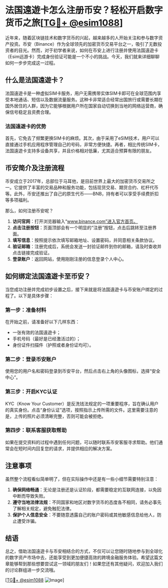 # 法国遠遊卡怎么注册币安？轻松开启数字货币之旅[[TG💪+ @esim1088](https://t.me/s/esim1088)]

近年来，随着区块链技术和数字货币的兴起，越来越多的人开始关注和参与数字资产投资。币安（Binance）作为全球领先的加密货币交易平台之一，吸引了无数投资者的目光。然而，对于初学者来说，如何在币安上进行注册并使用法国遠遊卡（Esim远游卡）完成身份验证可能是一个不小的挑战。今天，我们就来详细聊聊如何一步步完成这一过程。

## 什么是法国遠遊卡？

法国遠遊卡是一种虚拟SIM卡服务，用户无需携带实体SIM卡即可在全球范围内享受本地通话、短信以及数据流量服务。这种卡非常适合经常出国旅行或需要长期在国外居住的人群，因为它能够根据用户所在国家自动切换到当地的网络运营商，确保信号稳定且资费合理。

### 法国遠遊卡的优势

首先，它免去了频繁更换SIM卡的麻烦。其次，由于采用了eSIM技术，用户可以直接通过手机应用程序管理自己的号码，非常方便快捷。再者，相比传统SIM卡，法国遠遊卡支持多设备共享，并且价格相对低廉，尤其适合预算有限的朋友。

## 币安简介及注册流程

币安成立于2017年，总部位于马耳他，是目前世界上最大的加密货币交易所之一。它提供了丰富的交易品种和服务功能，包括现货交易、期货合约、杠杆代币等。此外，币安还推出了自己的原生代币——BNB，持有者可以享受手续费折扣等多项福利。

那么，如何注册币安呢？

1. **访问官网**：打开浏览器输入“www.binance.com”进入官方首页。
2. **点击注册按钮**：页面顶部会有一个明显的“注册”按钮，点击后跳转至注册界面。
3. **填写信息**：按照提示依次填写邮箱地址、设置密码，并同意相关条款协议。
4. **验证邮箱**：注册完成后，系统会发送一封验证邮件到你的邮箱，请及时查收并点击链接完成验证。
5. **登录账户**：返回网站，使用刚刚注册的信息登录个人中心。

## 如何绑定法国遠遊卡至币安？

当您成功注册并完成初步设置之后，接下来就是将法国遠遊卡与币安账户绑定的过程了。以下是具体步骤：

### 第一步：准备材料
在开始之前，请准备好以下几样东西：
- 一张有效的法国遠遊卡；
- 手机号码（最好是已经激活过的）；
- 身份证件扫描件（护照或者身份证均可）。

### 第二步：登录币安账户
使用您的用户名和密码登录到币安平台，然后点击右上角的头像图标，选择“安全中心”。

### 第三步：开启KYC认证
KYC（Know Your Customer）是反洗钱法规定的一项重要程序，旨在确认用户的真实身份。点击“身份认证”选项，按照指示上传所需的文件。这里需要注意的是，上传的照片必须清晰完整，否则可能会被拒绝。

### 第四步：联系客服获取帮助
如果在提交资料的过程中遇到任何问题，可以随时联系币安客服寻求帮助。他们通常会在短时间内回复您的请求，并提供相应的解决方案。

## 注意事项

虽然整个流程看似简单明了，但在实际操作中还是有一些小细节需要特别注意：

1. **确保网络畅通**：无论是注册还是认证阶段，都需要稳定的互联网连接，以免因中断而导致失败。
2. **遵守当地法律法规**：不同国家和地区对数字货币的态度各不相同，请务必事先了解相关规定，避免触犯法律。
3. **保护个人信息安全**：不要随意透露自己的账户密码或其他敏感信息给他人，防止遭受诈骗。

## 结语

总之，借助法国遠遊卡与币安相结合的方式，不仅可以让您随时随地参与到全球化的数字资产市场中去，还能享受到更加便捷高效的跨境金融服务体验。希望这篇文章能够帮到那些想要尝试这一领域的朋友们！如果您还有其他疑问，欢迎加入我们的讨论群组进一步交流哦。

[[TG💪+ @esim1088](https://t.me/s/esim1088) ![Image](https://i.postimg.cc/4NQfJmqS/Snipaste-2025-05-13-00-14-12.png)]